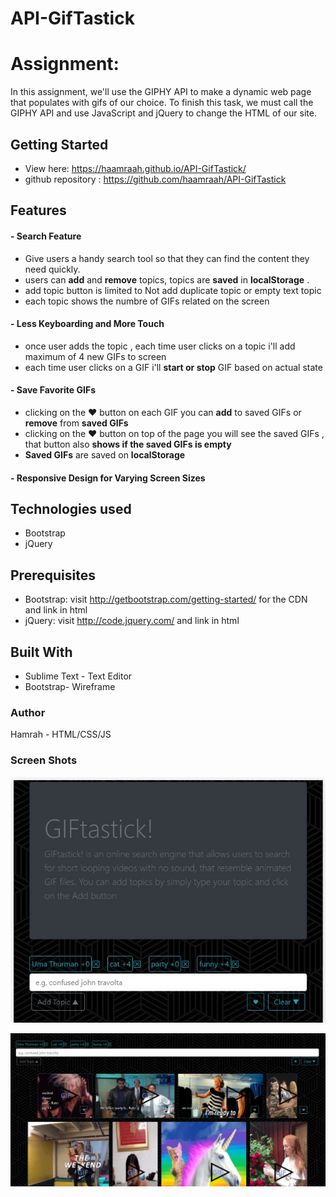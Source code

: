 # API-GifTastick

# Assignment: 

In this assignment, we'll use the GIPHY API to make a dynamic web page that populates with gifs of our choice. To finish this task, we must call the GIPHY API and use JavaScript and jQuery to change the HTML of our site.

## Getting Started

* View here: https://haamraah.github.io/API-GifTastick/
* github repository : https://github.com/haamraah/API-GifTastick

## Features
####  - Search Feature
* Give users a handy search tool so that they can find the content they need quickly.
* users can **add** and **remove** topics, topics are **saved** in **localStorage** .
* add topic button is limited to Not add duplicate topic or empty text topic
* each topic shows the numbre of GIFs related on the screen
#### - Less Keyboarding and More Touch
* once user adds the topic , each time user clicks on a topic i'll add maximum of 4 new GIFs to screen
* each time user clicks on a GIF i'll **start or stop** GIF based on actual state
#### - Save Favorite GIFs
* clicking on the ♥ button on each GIF you can **add** to saved GIFs or **remove** from **saved GIFs**
* clicking on the ♥ button on top of the page you will see the saved GIFs , that button also **shows if the saved GIFs is empty**
* **Saved GIFs** are saved on **localStorage**
#### - Responsive Design for Varying Screen Sizes




## Technologies used

* Bootstrap
* jQuery

## Prerequisites

* Bootstrap: visit http://getbootstrap.com/getting-started/ for the CDN and link in html
* jQuery: visit http://code.jquery.com/ and link in html

## Built With

* Sublime Text - Text Editor
* Bootstrap- Wireframe

### Author

Hamrah - HTML/CSS/JS


### Screen Shots

![screen shot](assets/images/screenShot01.jpg)

![screen shot](assets/images/screenShot02.jpg)